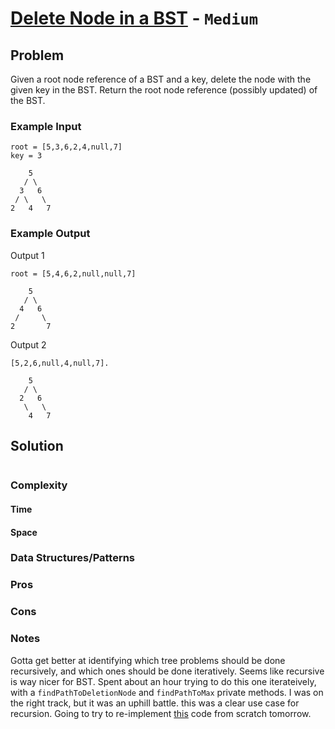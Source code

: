 # [Delete Node in a BST](https://leetcode.com/problems/delete-node-in-a-bst/) - `Medium`

## Problem

Given a root node reference of a BST and a key, delete the node with the given key in the BST. Return the root node reference (possibly updated) of the BST.

### Example Input

```
root = [5,3,6,2,4,null,7]
key = 3

    5
   / \
  3   6
 / \   \
2   4   7
```

### Example Output

Output 1

```
root = [5,4,6,2,null,null,7]

    5
   / \
  4   6
 /     \
2       7
```

Output 2

```
[5,2,6,null,4,null,7].

    5
   / \
  2   6
   \   \
    4   7
```

## Solution

```java
```

### Complexity

#### Time

#### Space

### Data Structures/Patterns

### Pros

### Cons

### Notes

Gotta get better at identifying which tree problems should be done recursively, and which ones should be done iteratively. Seems like recursive is way nicer for BST. Spent about an hour trying to do this one iterateively, with a `findPathToDeletionNode` and `findPathToMax` private methods. I was on the right track, but it was an uphill battle. this was a clear use case for recursion. Going to try to re-implement [this](https://leetcode.com/problems/delete-node-in-a-bst/discuss/93296/Recursive-Easy-to-Understand-Java-Solution/221001) code from scratch tomorrow.

